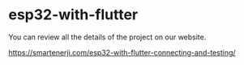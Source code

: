 # esp32-with-flutter

You can review all the details of the project on our website.

https://smartenerji.com/esp32-with-flutter-connecting-and-testing/
